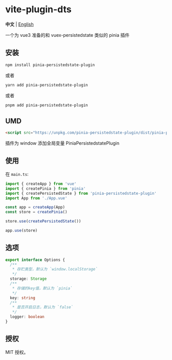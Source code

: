 # vite-plugin-dts

**中文** | [English](./README.md)

一个为 vue3 准备的和 vuex-persistedstate 类似的 pinia 插件

## 安装

```sh
npm install pinia-persistedstate-plugin
```

或者

```sh
yarn add pinia-persistedstate-plugin
```

或者

```sh
pnpm add pinia-persistedstate-plugin
```

## UMD

```html
<script src="https://unpkg.com/pinia-persistedstate-plugin/dist/pinia-persistedstate.umd.js"></script>
```

插件为 window 添加全局变量 PiniaPersistedstatePlugin

## 使用

在 `main.ts`:

```ts
import { createApp } from 'vue'
import { createPinia } from 'pinia'
import { createPersistedState } from 'pinia-persistedstate-plugin'
import App from './App.vue'

const app = createApp(App)
const store = createPinia()

store.use(createPersistedState())

app.use(store)
```

## 选项

```ts
export interface Options {
  /**
   * 存贮类型，默认为 `window.localStorage`
   */
  storage: Storage
  /**
   * 存储的key值，默认为 `pinia`
   */
  key: string
  /**
   * 是否开启日志，默认为 `false`
   */
  logger: boolean
}
```

## 授权

MIT 授权。
